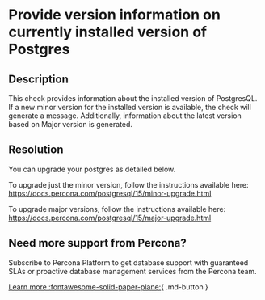 # Provide version information on currently installed version of Postgres

## Description

This check provides information about the installed version of PostgresQL. If a new minor version for the installed version is available, the check will generate a message. Additionally, information about the latest version based on Major version is generated.


## Resolution
You can upgrade your postgres as detailed below.

To upgrade just the minor version, follow the instructions available here:
https://docs.percona.com/postgresql/15/minor-upgrade.html

To upgrade major versions, follow the instructions available here:
https://docs.percona.com/postgresql/15/major-upgrade.html



## Need more support from Percona?

Subscribe to Percona Platform to get database support with guaranteed SLAs or proactive database management services from the Percona team.

[Learn more :fontawesome-solid-paper-plane:](https://per.co.na/subscribe){ .md-button }
